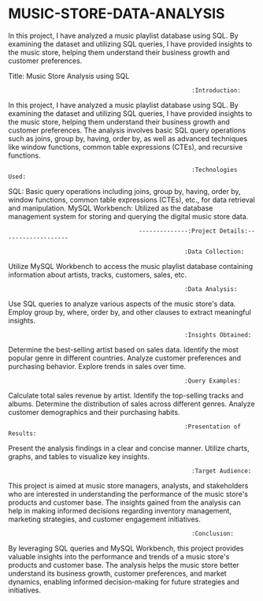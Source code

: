 # MUSIC-STORE-DATA-ANALYSIS
In this project, I have analyzed a music playlist database using SQL. By examining the dataset and utilizing SQL queries, I have provided insights to the music store, helping them understand their business growth and customer preferences.

Title: Music Store Analysis using SQL

                                                        :Introduction:
In this project, I have analyzed a music playlist database using SQL. By examining the dataset and utilizing SQL queries, I have provided insights to the music store, helping them understand their business growth and customer preferences. The analysis involves basic SQL query operations such as joins, group by, having, order by, as well as advanced techniques like window functions, common table expressions (CTEs), and recursive functions.

                                                        :Technologies Used:

SQL: Basic query operations including joins, group by, having, order by, window functions, common table expressions (CTEs), etc., for data retrieval and manipulation.
MySQL Workbench: Utilized as the database management system for storing and querying the digital music store data.

                                         --------------:Project Details:-------------------

                                                      :Data Collection:

Utilize MySQL Workbench to access the music playlist database containing information about artists, tracks, customers, sales, etc.
                                                      
                                                      :Data Analysis:

Use SQL queries to analyze various aspects of the music store's data.
Employ group by, where, order by, and other clauses to extract meaningful insights.

                                                      :Insights Obtained:

Determine the best-selling artist based on sales data.
Identify the most popular genre in different countries.
Analyze customer preferences and purchasing behavior.
Explore trends in sales over time.

                                                      :Query Examples:

Calculate total sales revenue by artist.
Identify the top-selling tracks and albums.
Determine the distribution of sales across different genres.
Analyze customer demographics and their purchasing habits.

                                                      :Presentation of Results:

Present the analysis findings in a clear and concise manner.
Utilize charts, graphs, and tables to visualize key insights.

                                                        :Target Audience:

This project is aimed at music store managers, analysts, and stakeholders who are interested in understanding the performance of the music store's products and customer base. The insights gained from the analysis can help in making informed decisions regarding inventory management, marketing strategies, and customer engagement initiatives.

                                                        :Conclusion:
                                                        
By leveraging SQL queries and MySQL Workbench, this project provides valuable insights into the performance and trends of a music store's products and customer base. The analysis helps the music store better understand its business growth, customer preferences, and market dynamics, enabling informed decision-making for future strategies and initiatives.





